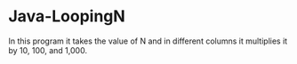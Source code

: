 # Java-LoopingN
In this program it takes the value of N and in different columns it multiplies it by 10, 100, and 1,000.
